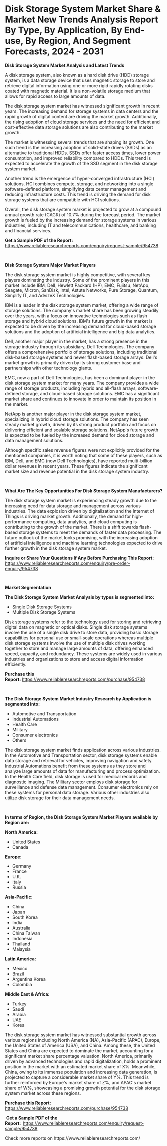 <p><h1>Disk Storage System Market Share & Market New Trends Analysis Report By Type, By Application, By End-use, By Region, And Segment Forecasts, 2024 - 2031</h1></p><p><strong>Disk Storage System Market Analysis and Latest Trends</strong></p>
<p><p>A disk storage system, also known as a hard disk drive (HDD) storage system, is a data storage device that uses magnetic storage to store and retrieve digital information using one or more rigid rapidly rotating disks coated with magnetic material. It is a non-volatile storage medium that allows for rapid access to large amounts of data.</p><p>The disk storage system market has witnessed significant growth in recent years. The increasing demand for storage systems in data centers and the rapid growth of digital content are driving the market growth. Additionally, the rising adoption of cloud storage services and the need for efficient and cost-effective data storage solutions are also contributing to the market growth.</p><p>The market is witnessing several trends that are shaping its growth. One such trend is the increasing adoption of solid-state drives (SSDs) as an alternative to traditional HDDs. SSDs offer faster access times, lower power consumption, and improved reliability compared to HDDs. This trend is expected to accelerate the growth of the SSD segment in the disk storage system market.</p><p>Another trend is the emergence of hyper-converged infrastructure (HCI) solutions. HCI combines compute, storage, and networking into a single software-defined platform, simplifying data center management and reducing infrastructure costs. This trend is driving the demand for disk storage systems that are compatible with HCI solutions.</p><p>Overall, the disk storage system market is projected to grow at a compound annual growth rate (CAGR) of 10.7% during the forecast period. The market growth is fueled by the increasing demand for storage systems in various industries, including IT and telecommunications, healthcare, and banking and financial services.                                   </p></p>
<p><strong>Get a Sample PDF of the Report:&nbsp;</strong> <a href="https://www.reliableresearchreports.com/enquiry/request-sample/954738">https://www.reliableresearchreports.com/enquiry/request-sample/954738</a></p>
<p>&nbsp;</p>
<p><strong>Disk Storage System Major Market Players</strong></p>
<p><p>The disk storage system market is highly competitive, with several key players dominating the industry. Some of the prominent players in this market include IBM, Dell, Hewlett Packard (HP), EMC, Fujitsu, NetApp, Seagate, Micron, SanDisk, Intel, Astute Networks, Pure Storage, Quantum, Simplify IT, and AdvizeX Technologies.</p><p>IBM is a leader in the disk storage system market, offering a wide range of storage solutions. The company's market share has been growing steadily over the years, with a focus on innovative technologies such as flash storage and hybrid cloud solutions. IBM's future growth in the market is expected to be driven by the increasing demand for cloud-based storage solutions and the adoption of artificial intelligence and big data analytics.</p><p>Dell, another major player in the market, has a strong presence in the storage industry through its subsidiary, Dell Technologies. The company offers a comprehensive portfolio of storage solutions, including traditional disk-based storage systems and newer flash-based storage arrays. Dell's market growth is primarily driven by its strong customer base and partnerships with other technology giants.</p><p>EMC, now a part of Dell Technologies, has been a dominant player in the disk storage system market for many years. The company provides a wide range of storage products, including hybrid and all-flash arrays, software-defined storage, and cloud-based storage solutions. EMC has a significant market share and continues to innovate in order to maintain its position in the market.</p><p>NetApp is another major player in the disk storage system market, specializing in hybrid cloud storage solutions. The company has seen steady market growth, driven by its strong product portfolio and focus on delivering efficient and scalable storage solutions. NetApp's future growth is expected to be fueled by the increased demand for cloud storage and data management solutions.</p><p>Although specific sales revenue figures were not explicitly provided for the mentioned companies, it is worth noting that some of these players, such as IBM, Dell, and EMC (now Dell Technologies), have reported multi-billion dollar revenues in recent years. These figures indicate the significant market size and revenue potential in the disk storage system industry.</p></p>
<p>&nbsp;</p>
<p><strong>What Are The Key Opportunities For Disk Storage System Manufacturers?</strong></p>
<p><p>The disk storage system market is experiencing steady growth due to the increasing need for data storage and management across various industries. The data explosion driven by digitalization and the Internet of Things is driving market growth. Additionally, the demand for high-performance computing, data analytics, and cloud computing is contributing to the growth of the market. There is a shift towards flash-based storage systems to meet the demands of faster data processing. The future outlook of the market looks promising, with the increasing adoption of artificial intelligence and machine learning technologies expected to drive further growth in the disk storage system market.</p></p>
<p><strong>Inquire or Share Your Questions If Any Before Purchasing This Report:</strong> <a href="https://www.reliableresearchreports.com/enquiry/pre-order-enquiry/954738">https://www.reliableresearchreports.com/enquiry/pre-order-enquiry/954738</a></p>
<p>&nbsp;</p>
<p><strong>Market Segmentation</strong></p>
<p><strong>The Disk Storage System Market Analysis by types is segmented into:</strong></p>
<p><ul><li>Single Disk Storage Systems</li><li>Multiple Disk Storage Systems</li></ul></p>
<p><p>Disk storage systems refer to the technology used for storing and retrieving digital data on magnetic or optical disks. Single disk storage systems involve the use of a single disk drive to store data, providing basic storage capabilities for personal use or small-scale operations whereas multiple disk storage systems involve the use of multiple disk drives working together to store and manage large amounts of data, offering enhanced speed, capacity, and redundancy. These systems are widely used in various industries and organizations to store and access digital information efficiently.</p></p>
<p><strong>Purchase this Report:&nbsp;</strong><a href="https://www.reliableresearchreports.com/purchase/954738">https://www.reliableresearchreports.com/purchase/954738</a></p>
<p>&nbsp;</p>
<p><strong>The Disk Storage System Market Industry Research by Application is segmented into:</strong></p>
<p><ul><li>Automotive and Transportation</li><li>Industrial Automations</li><li>Health Care</li><li>Military</li><li>Consumer electronics</li><li>Others</li></ul></p>
<p><p>The disk storage system market finds application across various industries. In the Automotive and Transportation sector, disk storage systems enable data storage and retrieval for vehicles, improving navigation and safety. Industrial Automations benefit from these systems as they store and analyze large amounts of data for manufacturing and process optimization. In the Health Care field, disk storage is used for medical records and diagnostic imaging. The Military sector employs disk storage for surveillance and defense data management. Consumer electronics rely on these systems for personal data storage. Various other industries also utilize disk storage for their data management needs.</p></p>
<p>&nbsp;</p>
<p><strong>In terms of Region, the Disk Storage System Market Players available by Region are:</strong></p>
<p>
    <p> <strong> North America: </strong>
        <ul>
            <li>United States</li>
            <li>Canada</li>
        </ul>
        </p> 
    <p> <strong> Europe: </strong>
        <ul>
            <li>Germany</li>
            <li>France</li>
            <li>U.K.</li>
            <li>Italy</li>
            <li>Russia</li>
        </ul>
        </p> 
    <p> <strong> Asia-Pacific: </strong>
        <ul>
            <li>China</li>
            <li>Japan</li>
            <li>South Korea</li>
            <li>India</li>
            <li>Australia</li>
            <li>China Taiwan</li>
            <li>Indonesia</li>
            <li>Thailand</li>
            <li>Malaysia</li>
        </ul>
        </p> 
    <p> <strong> Latin America: </strong>
        <ul>
            <li>Mexico</li>
            <li>Brazil</li>
            <li>Argentina Korea</li>
            <li>Colombia</li>
        </ul>
        </p> 
    <p> <strong> Middle East & Africa: </strong>
        <ul>
            <li>Turkey</li>
            <li>Saudi</li>
            <li>Arabia</li>
            <li>UAE</li>
            <li>Korea</li>
        </ul>
    </p>
    </p>
<p><p>The disk storage system market has witnessed substantial growth across various regions including North America (NA), Asia-Pacific (APAC), Europe, the United States of America (USA), and China. Among these, the United States and China are expected to dominate the market, accounting for a significant market share percentage valuation. North America, primarily driven by advanced technologies and rapid digitalization, holds a prominent position in the market with an estimated market share of X%. Meanwhile, China, owing to its immense population and increasing data generation, is projected to capture a considerable market share of Y%. This trend is further reinforced by Europe's market share of Z%, and APAC's market share of W%, showcasing a promising growth potential for the disk storage system market across these regions.</p></p>
<p><strong>Purchase this Report: </strong><a href="https://www.reliableresearchreports.com/purchase/954738">https://www.reliableresearchreports.com/purchase/954738</a></p>
<p>&nbsp;<strong>Get a Sample PDF of the Report:&nbsp;&nbsp;</strong><a href="https://www.reliableresearchreports.com/enquiry/request-sample/954738">https://www.reliableresearchreports.com/enquiry/request-sample/954738</a></p>
<p><strong></strong></p>
<p>Check more reports on https://www.reliableresearchreports.com/</p>